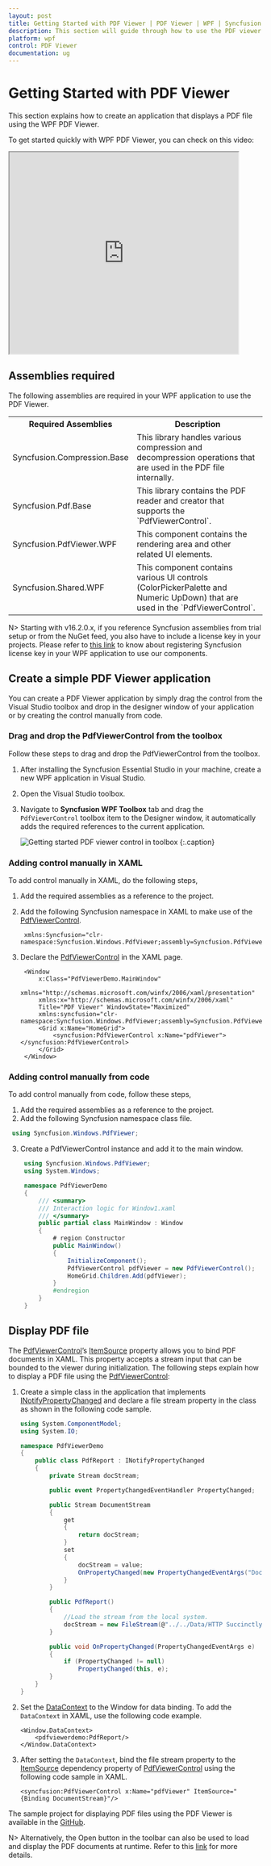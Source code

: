 ```yaml
---
layout: post
title: Getting Started with PDF Viewer | PDF Viewer | WPF | Syncfusion
description: This section will guide through how to use the PDF viewer WPF control in the WPF application, step by step with MVVM pattern.
platform: wpf
control: PDF Viewer
documentation: ug
---
```


# Getting Started with PDF Viewer

This section explains how to create an application that displays a PDF file using the WPF PDF Viewer.

To get started quickly with WPF PDF Viewer, you can check on this video:
<style>#WPFPDFViewerVideoTutorial{width : 90% !important; height: 400px !important }</style>
<iframe id='WPFPDFViewerVideoTutorial' src='https://www.youtube.com/embed/H1YBX_-QWKc'></iframe>

## Assemblies required

The following assemblies are required in your WPF application to use the PDF Viewer.

<table>
<tr>
<th>Required Assemblies</th>
<th>Description</th>
</tr>
<tr>
<td>Syncfusion.Compression.Base</td>
<td>This library handles various compression and decompression operations that are used in the PDF file internally.</td></tr>
<tr>
<td>Syncfusion.Pdf.Base</td>
<td>This library contains the PDF reader and creator that supports the `PdfViewerControl`.</td></tr>
<tr>
<td>Syncfusion.PdfViewer.WPF</td>
<td>This component contains the rendering area and other related UI elements.</td>
</tr>
<tr>
<td>Syncfusion.Shared.WPF</td>
<td>This component contains various UI controls (ColorPickerPalette and Numeric UpDown) that are used in the `PdfViewerControl`.</td></tr>
</table>

N> Starting with v16.2.0.x, if you reference Syncfusion assemblies from trial setup or from the NuGet feed, you also have to include a license key in your projects. Please refer to [this link](https://help.syncfusion.com/common/essential-studio/licensing/license-key) to know about registering Syncfusion license key in your WPF application to use our components.

## Create a simple PDF Viewer application 

You can create a PDF Viewer application by simply drag the control from the Visual Studio toolbox and drop in the designer window of your application or by creating the control manually from code.

### Drag and drop the PdfViewerControl from the toolbox
Follow these steps to drag and drop the PdfViewerControl from the toolbox.

1. After installing the Syncfusion Essential Studio in your machine, create a new WPF application in Visual Studio.
2. Open the Visual Studio toolbox.
3. Navigate to <b>Syncfusion WPF Toolbox</b> tab and drag the `PdfViewerControl` toolbox item to the Designer window, it automatically adds the required references to the current application.

   ![Getting started](Getting-Started_images/Toolbox.png)
    PDF viewer control in toolbox
    {:.caption}

### Adding control manually in XAML
To add control manually in XAML, do the following steps,

1. Add the required assemblies as a reference to the project.
2. Add the following Syncfusion namespace in XAML to make use of the [PdfViewerControl](https://help.syncfusion.com/cr/wpf/Syncfusion.PdfViewer.WPF~Syncfusion.Windows.PdfViewer.PdfViewerControl.html).

   ~~~xaml
	xmlns:Syncfusion="clr-namespace:Syncfusion.Windows.PdfViewer;assembly=Syncfusion.PdfViewer.WPF"
   ~~~

3. Declare the [PdfViewerControl](https://help.syncfusion.com/cr/wpf/Syncfusion.PdfViewer.WPF~Syncfusion.Windows.PdfViewer.PdfViewerControl.html) in the XAML page.

   ~~~xaml
	<Window 
		x:Class="PdfViewerDemo.MainWindow"
		xmlns="http://schemas.microsoft.com/winfx/2006/xaml/presentation"
		xmlns:x="http://schemas.microsoft.com/winfx/2006/xaml"
		Title="PDF Viewer" WindowState="Maximized"
		xmlns:syncfusion="clr-namespace:Syncfusion.Windows.PdfViewer;assembly=Syncfusion.PdfViewer.WPF">
		<Grid x:Name="HomeGrid">
			<syncfusion:PdfViewerControl x:Name="pdfViewer"></syncfusion:PdfViewerControl>
		</Grid>
	</Window>
   ~~~

### Adding control manually from code

To add control manually from code, follow these steps,

1.	Add the required assemblies as a reference to the project.
2.	Add the following Syncfusion namespace class file.

   ~~~csharp
	using Syncfusion.Windows.PdfViewer;
   ~~~

3. Create a PdfViewerControl instance and add it to the main window.

   ~~~csharp
	using Syncfusion.Windows.PdfViewer;
	using System.Windows;

	namespace PdfViewerDemo
	{
		/// <summary>
		/// Interaction logic for Window1.xaml
		/// </summary>
		public partial class MainWindow : Window
		{
			# region Constructor
			public MainWindow()
			{
				InitializeComponent();
				PdfViewerControl pdfViewer = new PdfViewerControl();
				HomeGrid.Children.Add(pdfViewer);
			}
			#endregion
		}
	}
   ~~~

## Display PDF file

The [PdfViewerControl](https://help.syncfusion.com/cr/wpf/Syncfusion.PdfViewer.WPF~Syncfusion.Windows.PdfViewer.PdfViewerControl.html)’s [ItemSource](https://help.syncfusion.com/cr/cref_files/wpf/Syncfusion.PdfViewer.WPF~Syncfusion.Windows.PdfViewer.PdfViewerControl~ItemSource.html) property allows you to bind PDF documents in XAML. This property accepts a stream input that can be bounded to the viewer during initialization. The following steps explain how to display a PDF file using the [PdfViewerControl](https://help.syncfusion.com/cr/wpf/Syncfusion.PdfViewer.WPF~Syncfusion.Windows.PdfViewer.PdfViewerControl.html):

1.	Create a simple class in the application that implements [INotifyPropertyChanged](https://docs.microsoft.com/en-us/dotnet/api/system.componentmodel.inotifypropertychanged?view=netcore-3.1) and declare a file stream property in the class as shown in the following code sample.

	~~~csharp
	using System.ComponentModel;
	using System.IO;

	namespace PdfViewerDemo
	{
		public class PdfReport : INotifyPropertyChanged
		{
			private Stream docStream;

			public event PropertyChangedEventHandler PropertyChanged;

			public Stream DocumentStream
			{
				get
				{
					return docStream;
				}
				set
				{
					docStream = value;
					OnPropertyChanged(new PropertyChangedEventArgs("DocumentStream"));
				}
			}

			public PdfReport()
			{
				//Load the stream from the local system.
				docStream = new FileStream(@"../../Data/HTTP Succinctly.pdf", FileMode.OpenOrCreate);
			}

			public void OnPropertyChanged(PropertyChangedEventArgs e)
			{
				if (PropertyChanged != null)
					PropertyChanged(this, e);
			}
		}
	}
	~~~

2. Set the [DataContext](https://docs.microsoft.com/en-us/dotnet/api/system.windows.frameworkelement.datacontext?view=netcore-3.1) to the Window for data binding. To add the `DataContext` in XAML, use the following code example.

	~~~xaml
	<Window.DataContext>
		<pdfviewerdemo:PdfReport/>
	</Window.DataContext>
	~~~

3.	After setting the `DataContext`, bind the file stream property to the [ItemSource](https://help.syncfusion.com/cr/wpf/Syncfusion.PdfViewer.WPF~Syncfusion.Windows.PdfViewer.PdfViewerControl~ItemSource.html) dependency property of [PdfViewerControl](https://help.syncfusion.com/cr/wpf/Syncfusion.PdfViewer.WPF~Syncfusion.Windows.PdfViewer.PdfViewerControl.html) using the following code sample in XAML.

	~~~xaml
	<syncfusion:PdfViewerControl x:Name="pdfViewer" ItemSource="{Binding DocumentStream}"/>
	~~~

The sample project for displaying PDF files using the PDF Viewer is available in the [GitHub](https://github.com/SyncfusionExamples/WPF-PDFViewer-Examples/tree/master/DisplayPDF).

N> Alternatively, the Open button in the toolbar can also be used to load and display the PDF documents at runtime. Refer to this [link](https://help.syncfusion.com/wpf/pdf-viewer/viewing-pdf-files#open-pdf-file-from-the-local-disk-using-toolbar) for more details.